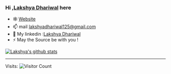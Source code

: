 ### Hi ,[Lakshya Dhariwal](https://lakshya-dhariwal.github.io) here
- 🕸️ [Website](https://lakshya-dhariwal.github.io) 
- 📫 mail lakshyadhariwal125@gmail.com
- :speech_balloon: My linkedin :[Lakshya Dhariwal](https://www.linkedin.com/in/lakshya-dhariwal-51a7411b6)
- ⚡ May the Source be with you ! 




[![Lakshya's github stats](https://github-readme-stats.vercel.app/api?username=lakshya-dhariwal)](https://github.com/lakshya-dhariwal/github-readme-stats)

---
Visits:
![Visitor Count](https://profile-counter.glitch.me/lakshya-dhariwal/count.svg)
